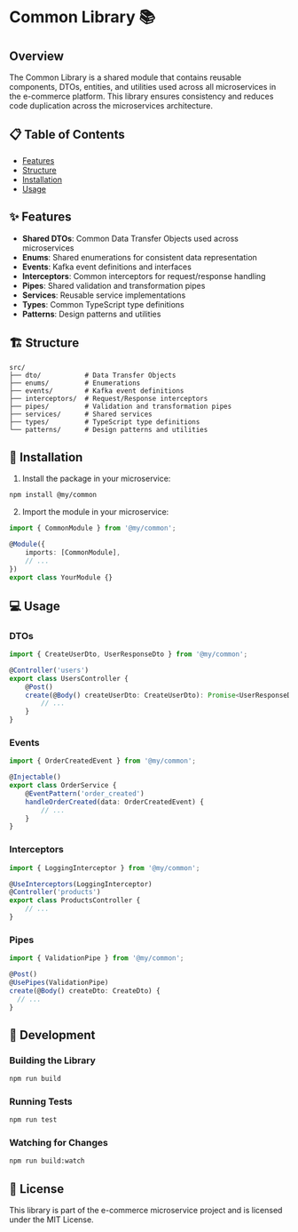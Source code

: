 # Common Library 📚

## Overview

The Common Library is a shared module that contains reusable components, DTOs, entities, and utilities used across all microservices in the e-commerce platform. This library ensures consistency and reduces code duplication across the microservices architecture.

## 📋 Table of Contents

-   [Features](#features)
-   [Structure](#structure)
-   [Installation](#installation)
-   [Usage](#usage)

## ✨ Features

-   **Shared DTOs**: Common Data Transfer Objects used across microservices
-   **Enums**: Shared enumerations for consistent data representation
-   **Events**: Kafka event definitions and interfaces
-   **Interceptors**: Common interceptors for request/response handling
-   **Pipes**: Shared validation and transformation pipes
-   **Services**: Reusable service implementations
-   **Types**: Common TypeScript type definitions
-   **Patterns**: Design patterns and utilities

## 🏗️ Structure

```
src/
├── dto/           # Data Transfer Objects
├── enums/         # Enumerations
├── events/        # Kafka event definitions
├── interceptors/  # Request/Response interceptors
├── pipes/         # Validation and transformation pipes
├── services/      # Shared services
├── types/         # TypeScript type definitions
└── patterns/      # Design patterns and utilities
```

## 🚀 Installation

1. Install the package in your microservice:

```bash
npm install @my/common
```

2. Import the module in your microservice:

```typescript
import { CommonModule } from '@my/common';

@Module({
    imports: [CommonModule],
    // ...
})
export class YourModule {}
```

## 💻 Usage

### DTOs

```typescript
import { CreateUserDto, UserResponseDto } from '@my/common';

@Controller('users')
export class UsersController {
    @Post()
    create(@Body() createUserDto: CreateUserDto): Promise<UserResponseDto> {
        // ...
    }
}
```

### Events

```typescript
import { OrderCreatedEvent } from '@my/common';

@Injectable()
export class OrderService {
    @EventPattern('order_created')
    handleOrderCreated(data: OrderCreatedEvent) {
        // ...
    }
}
```

### Interceptors

```typescript
import { LoggingInterceptor } from '@my/common';

@UseInterceptors(LoggingInterceptor)
@Controller('products')
export class ProductsController {
    // ...
}
```

### Pipes

```typescript
import { ValidationPipe } from '@my/common';

@Post()
@UsePipes(ValidationPipe)
create(@Body() createDto: CreateDto) {
  // ...
}
```

## 🔧 Development

### Building the Library

```bash
npm run build
```

### Running Tests

```bash
npm run test
```

### Watching for Changes

```bash
npm run build:watch
```

## 📝 License

This library is part of the e-commerce microservice project and is licensed under the MIT License.
